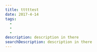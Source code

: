 ```yaml
---
title: tttttest
date: 2017-4-14
tags:
  - 
  - 
  - 
description: description in there
searchDescription: description in there
---
```

